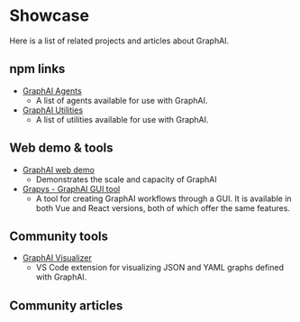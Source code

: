 # Showcase

Here is a list of related projects and articles about GraphAI.

## npm links

- [GraphAI Agents](https://www.npmjs.com/org/graphai)
  - A list of agents available for use with GraphAI.
- [GraphAI Utilities](https://www.npmjs.com/org/receptron)
  - A list of utilities available for use with GraphAI.

## Web demo & tools

- [GraphAI web demo](https://github.com/receptron/graphai-demo-web)
  - Demonstrates the scale and capacity of GraphAI
- [Grapys - GraphAI GUI tool](https://github.com/receptron/grapys)
  - A tool for creating GraphAI workflows through a GUI. It is available in both Vue and React versions, both of which offer the same features.

## Community tools

- [GraphAI Visualizer](https://github.com/kawamataryo/graphai-visualizer)
  - VS Code extension for visualizing JSON and YAML graphs defined with GraphAI.

## Community articles

<UserArticles />
